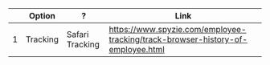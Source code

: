 |   | Option        | ?              | Link                                                                                      |
|---|----------|-----------------|-----------------------------------------------------------------------------------------|
| 1 | Tracking | Safari Tracking | https://www.spyzie.com/employee-tracking/track-browser-history-of-employee.html |
